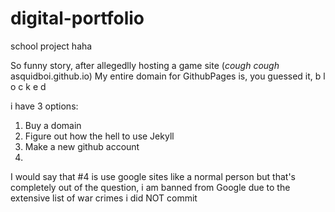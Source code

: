 # digital-portfolio
school project haha

So funny story, after allegedlly hosting a game site (*cough cough* asquidboi.github.io) My entire domain for GithubPages is, you guessed it, b l o c k e d

i have 3 options: 

1. Buy a domain
2. Figure out how the hell to use Jekyll
3. Make a new github account
4. 
I would say that #4 is use google sites like a normal person but that's completely out of the question, i am banned from Google due to the extensive list of war crimes i did NOT commit
